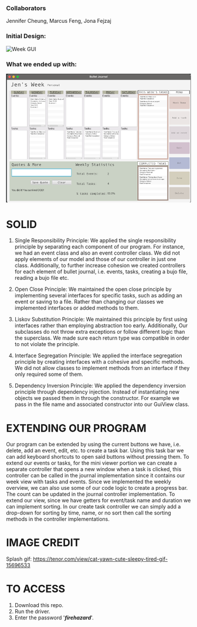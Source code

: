 ### Collaborators 
Jennifer Cheung, Marcus Feng, Jona Fejzaj

### Initial Design:

<img width="816" alt="Week GUI" src="https://github.com/CS-3500-OOD/pa05-fire-hazard/assets/123319961/d479df3e-b06b-4974-9c89-855c6f625d12">

### What we ended up with:

![finalGUI.png](finalGUI.png)

# SOLID

1. Single Responsibility Principle:
   We applied the single responsibility principle by separating each component of our program.
   For instance, we had an event class and also an event controller class. We did not apply elements of our model
   and those of our controller in just one class. Additionally, to further increase cohesion we created controllers
   for each element of bullet journal, i.e. events, tasks, creating a bujo file, reading a bujo file etc.

2. Open Close Principle:
   We maintained the open close principle by implementing several interfaces for specific tasks, such as adding an
   event or saving to a file. Rather than changing our classes we implemented interfaces or added methods to them.

3. Liskov Substitution Principle:
   We maintained this principle by first using interfaces rather than employing abstraction too early. Additionally,
   Our subclasses do not throw extra exceptions or follow different logic than the superclass. We made sure each
   return type was compatible in order to not violate the principle.

4. Interface Segregation Principle:
   We applied the interface segregation principle by creating interfaces with a cohesive and specific methods.
   We did not allow classes to implement methods from an interface if they only required some of them.

5. Dependency Inversion Principle:
   We applied the dependency inversion principle through dependency injection. Instead of instantiating new objects
   we passed them in through the constructor. For example we pass in the file name and associated constructor
   into our GuiView class.

# EXTENDING OUR PROGRAM

Our program can be extended by using the current buttons we have, i.e. delete, add an event, edit, etc. to create a
task bar. Using this task bar we can add keyboard shortcuts to open said buttons without pressing them. To extend our
events or tasks, for the mini viewer portion we can create a separate controller that opens a new
window when a task is clicked, this controller can be called in the journal implementation since it contains our week
view with tasks and events. Since we implemented the weekly overview, we can also use some of our code logic to create
a progress bar. The count can be updated in the journal controller implementation. To extend our view, since we
have getters for event/task name and duration we can implement sorting. In our create task controller we can simply
add a drop-down for sorting by time, name, or no sort then call the sorting methods in the controller implementations.

# IMAGE CREDIT
Splash gif: https://tenor.com/view/cat-yawn-cute-sleepy-tired-gif-15696533 

# TO ACCESS
1. Download this repo.
2. Run the driver.
3. Enter the password '**_firehazard_**'. 
